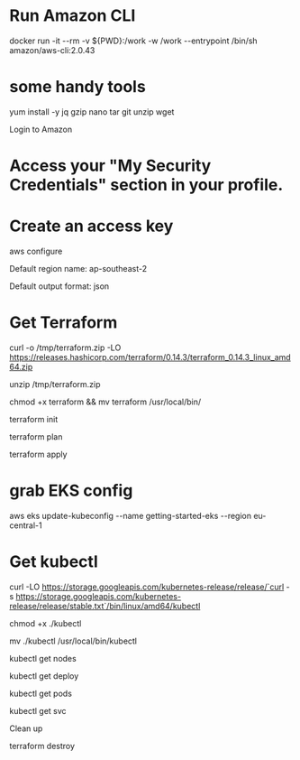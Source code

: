 # Run Amazon CLI
docker run -it --rm -v ${PWD}:/work -w /work --entrypoint /bin/sh amazon/aws-cli:2.0.43

# some handy tools
yum install -y jq gzip nano tar git unzip wget

Login to Amazon
# Access your "My Security Credentials" section in your profile. 
# Create an access key

aws configure

Default region name: ap-southeast-2

Default output format: json


# Get Terraform

curl -o /tmp/terraform.zip -LO https://releases.hashicorp.com/terraform/0.14.3/terraform_0.14.3_linux_amd64.zip

unzip /tmp/terraform.zip

chmod +x terraform && mv terraform /usr/local/bin/


terraform init

terraform plan

terraform apply


# grab EKS config

aws eks update-kubeconfig --name getting-started-eks --region eu-central-1

# Get kubectl

curl -LO https://storage.googleapis.com/kubernetes-release/release/`curl -s https://storage.googleapis.com/kubernetes-release/release/stable.txt`/bin/linux/amd64/kubectl

chmod +x ./kubectl

mv ./kubectl /usr/local/bin/kubectl

kubectl get nodes

kubectl get deploy

kubectl get pods

kubectl get svc

Clean up

terraform destroy
